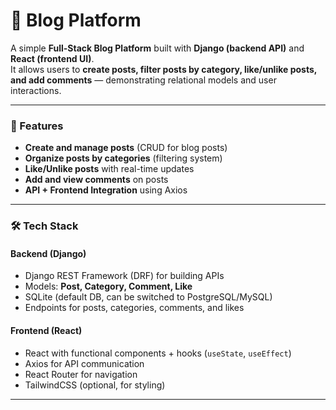 # 📝 Blog Platform  

A simple **Full-Stack Blog Platform** built with **Django (backend API)** and **React (frontend UI)**.  
It allows users to **create posts, filter posts by category, like/unlike posts, and add comments** — demonstrating relational models and user interactions.  

---

### 🚀 Features  
- **Create and manage posts** (CRUD for blog posts)  
- **Organize posts by categories** (filtering system)  
- **Like/Unlike posts** with real-time updates  
- **Add and view comments** on posts  
- **API + Frontend Integration** using Axios  

---

### 🛠 Tech Stack  

#### Backend (Django)  
- Django REST Framework (DRF) for building APIs  
- Models: **Post, Category, Comment, Like**  
- SQLite (default DB, can be switched to PostgreSQL/MySQL)  
- Endpoints for posts, categories, comments, and likes  

#### Frontend (React)  
- React with functional components + hooks (`useState`, `useEffect`)  
- Axios for API communication  
- React Router for navigation  
- TailwindCSS (optional, for styling)  

---
